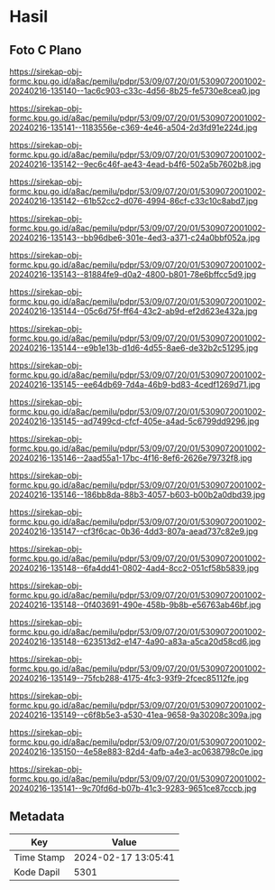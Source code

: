 # Hasil

## Foto C Plano

https://sirekap-obj-formc.kpu.go.id/a8ac/pemilu/pdpr/53/09/07/20/01/5309072001002-20240216-135140--1ac6c903-c33c-4d56-8b25-fe5730e8cea0.jpg

https://sirekap-obj-formc.kpu.go.id/a8ac/pemilu/pdpr/53/09/07/20/01/5309072001002-20240216-135141--1183556e-c369-4e46-a504-2d3fd91e224d.jpg

https://sirekap-obj-formc.kpu.go.id/a8ac/pemilu/pdpr/53/09/07/20/01/5309072001002-20240216-135142--9ec6c46f-ae43-4ead-b4f6-502a5b7602b8.jpg

https://sirekap-obj-formc.kpu.go.id/a8ac/pemilu/pdpr/53/09/07/20/01/5309072001002-20240216-135142--61b52cc2-d076-4994-86cf-c33c10c8abd7.jpg

https://sirekap-obj-formc.kpu.go.id/a8ac/pemilu/pdpr/53/09/07/20/01/5309072001002-20240216-135143--bb96dbe6-301e-4ed3-a371-c24a0bbf052a.jpg

https://sirekap-obj-formc.kpu.go.id/a8ac/pemilu/pdpr/53/09/07/20/01/5309072001002-20240216-135143--81884fe9-d0a2-4800-b801-78e6bffcc5d9.jpg

https://sirekap-obj-formc.kpu.go.id/a8ac/pemilu/pdpr/53/09/07/20/01/5309072001002-20240216-135144--05c6d75f-ff64-43c2-ab9d-ef2d623e432a.jpg

https://sirekap-obj-formc.kpu.go.id/a8ac/pemilu/pdpr/53/09/07/20/01/5309072001002-20240216-135144--e9b1e13b-d1d6-4d55-8ae6-de32b2c51295.jpg

https://sirekap-obj-formc.kpu.go.id/a8ac/pemilu/pdpr/53/09/07/20/01/5309072001002-20240216-135145--ee64db69-7d4a-46b9-bd83-4cedf1269d71.jpg

https://sirekap-obj-formc.kpu.go.id/a8ac/pemilu/pdpr/53/09/07/20/01/5309072001002-20240216-135145--ad7499cd-cfcf-405e-a4ad-5c6799dd9296.jpg

https://sirekap-obj-formc.kpu.go.id/a8ac/pemilu/pdpr/53/09/07/20/01/5309072001002-20240216-135146--2aad55a1-17bc-4f16-8ef6-2626e79732f8.jpg

https://sirekap-obj-formc.kpu.go.id/a8ac/pemilu/pdpr/53/09/07/20/01/5309072001002-20240216-135146--186bb8da-88b3-4057-b603-b00b2a0dbd39.jpg

https://sirekap-obj-formc.kpu.go.id/a8ac/pemilu/pdpr/53/09/07/20/01/5309072001002-20240216-135147--cf3f6cac-0b36-4dd3-807a-aead737c82e9.jpg

https://sirekap-obj-formc.kpu.go.id/a8ac/pemilu/pdpr/53/09/07/20/01/5309072001002-20240216-135148--6fa4dd41-0802-4ad4-8cc2-051cf58b5839.jpg

https://sirekap-obj-formc.kpu.go.id/a8ac/pemilu/pdpr/53/09/07/20/01/5309072001002-20240216-135148--0f403691-490e-458b-9b8b-e56763ab46bf.jpg

https://sirekap-obj-formc.kpu.go.id/a8ac/pemilu/pdpr/53/09/07/20/01/5309072001002-20240216-135148--623513d2-e147-4a90-a83a-a5ca20d58cd6.jpg

https://sirekap-obj-formc.kpu.go.id/a8ac/pemilu/pdpr/53/09/07/20/01/5309072001002-20240216-135149--75fcb288-4175-4fc3-93f9-2fcec85112fe.jpg

https://sirekap-obj-formc.kpu.go.id/a8ac/pemilu/pdpr/53/09/07/20/01/5309072001002-20240216-135149--c6f8b5e3-a530-41ea-9658-9a30208c309a.jpg

https://sirekap-obj-formc.kpu.go.id/a8ac/pemilu/pdpr/53/09/07/20/01/5309072001002-20240216-135150--4e58e883-82d4-4afb-a4e3-ac0638798c0e.jpg

https://sirekap-obj-formc.kpu.go.id/a8ac/pemilu/pdpr/53/09/07/20/01/5309072001002-20240216-135141--9c70fd6d-b07b-41c3-9283-9651ce87cccb.jpg


## Metadata

| Key        | Value               |
| ---------- | ------------------- |
| Time Stamp | 2024-02-17 13:05:41 |
| Kode Dapil | 5301                |



